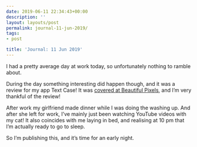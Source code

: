 ```yaml
---
date: 2019-06-11 22:34:43+00:00
description: ''
layout: layouts/post
permalink: journal-11-jun-2019/
tags:
- post

title: 'Journal: 11 Jun 2019'
---
```


<p>I had a pretty average day at work today, so unfortunately nothing to ramble about.</p>
<p>During the day something interesting did happen though, and it was a review for my app Text Case! It was <a href="https://beautifulpixels.com/iphone/text-case-utility-app-convert-text-into-formats/">covered at Beautiful Pixels</a>, and I’m very thankful of the review!</p>
<p>After work my girlfriend made dinner while I was doing the washing up. And after she left for work, I’ve mainly just been watching YouTube videos with my cat! It also coincides with me laying in bed, and realising at 10 pm that I’m actually ready to go to sleep.</p>
<p>So I’m publishing this, and it’s time for an early night.</p>
